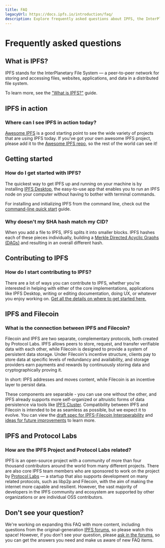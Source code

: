 ```yaml
---
title: FAQ
legacyUrl: https://docs.ipfs.io/introduction/faq/
description: Explore frequently asked questions about IPFS, the InterPlanetary File System.
---
```


# Frequently asked questions

## What is IPFS?

IPFS stands for the InterPlanetary File System — a peer-to-peer network for storing and accessing files, websites, applications, and data in a distributed file system.

To learn more, see the ["What is IPFS?"](what-is-ipfs.md) guide.

## IPFS in action

### Where can I see IPFS in action today?

[Awesome IPFS](https://awesome.ipfs.io/) is a good starting point to see the wide variety of projects that are using IPFS today. If you've got your own awesome IPFS project, please add it to the [Awesome IPFS repo](https://github.com/ipfs/awesome-ipfs), so the rest of the world can see it!

## Getting started

### How do I get started with IPFS?

The quickest way to get IPFS up and running on your machine is by installing [IPFS Desktop](https://github.com/ipfs/ipfs-desktop), the easy-to-use app that enables you to run an IPFS node on your computer without having to bother with terminal commands.

For installing and initializing IPFS from the command line, check out the [command-line quick start](../how-to/command-line-quick-start.md) guide.

### Why doesn't my SHA hash match my CID?
When you add a file to IPFS, IPFS splits it into smaller blocks. IPFS hashes each of these pieces individually, building a [Merkle Directed Acyclic Graphs (DAGs)](../concepts/merkle-dag.md) and resulting in an overall different hash.

## Contributing to IPFS

### How do I start contributing to IPFS?

There are a lot of ways you can contribute to IPFS, whether you're interested in helping with either of the core implementations, applications like IPFS Desktop, writing or editing documentation, doing UX, or whatever you enjoy working on. [Get all the details on where to get started here.](../project/contribute.md)

## IPFS and Filecoin

### What is the connection between IPFS and Filecoin?

Filecoin and IPFS are two separate, complementary protocols, both created by Protocol Labs. IPFS allows peers to store, request, and transfer verifiable data with each other, while Filecoin is designed to provide a system of persistent data storage. Under Filecoin's incentive structure, clients pay to store data at specific levels of redundancy and availability, and storage providers earn payments and rewards by continuously storing data and cryptographically proving it.

In short: IPFS addresses and moves content, while Filecoin is an incentive layer to persist data.

These components are separable - you can use one without the other, and IPFS already supports more self-organized or altruistic forms of data persistence via tools like [IPFS Cluster](https://cluster.ipfs.io/). Compatibility between IPFS and Filecoin is intended to be as seamless as possible, but we expect it to evolve. You can view the [draft spec for IPFS-Filecoin Interoperability](https://github.com/filecoin-project/specs/issues/143) and [ideas for future improvements](https://github.com/filecoin-project/specs/issues/144) to learn more.

## IPFS and Protocol Labs

### How are the IPFS Project and Protocol Labs related?

IPFS is an open-source project with a community of more than four thousand contributors around the world from many different projects. There are also core IPFS team members who are sponsored to work on the project by [Protocol Labs](https://protocol.ai/) — a startup that also supports development on many related protocols, such as libp2p and Filecoin, with the aim of making the internet more capable and resilient. However, the vast majority of developers in the IPFS community and ecosystem are supported by other organizations or are individual OSS contributors.

## Don't see your question?

We're working on expanding this FAQ with more content, including questions from the original-generation [IPFS forums](https://discuss.ipfs.io/c/help/old-faq/5), so please watch this space! However, if you don't see your question, please [ask in the forums](https://discuss.ipfs.io/), so you can get the answers you need and make us aware of new FAQ items.
